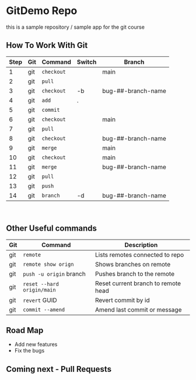 # GitDemo Repo

this is a sample repository / sample app for the git course

## How To Work With Git

| Step | Git | Command    | Switch | Branch             |
| ---- | --- | ---------- | ------ | ------------------ |
| 1    | git | `checkout` |        | main               |
| 2    | git | `pull`     |        |                    |
| 3    | git | `checkout` | -b     | bug-##-branch-name |
| 4    | git | `add`      | .      |                    |
| 5    | git | `commit`   |        |                    |
| 6    | git | `checkout` |        | main               |
| 7    | git | `pull`     |        |                    |
| 8    | git | `checkout` |        | bug-##-branch-name |
| 9    | git | `merge`    |        | main               |
| 10   | git | `checkout` |        | main               |
| 11   | git | `merge`    |        | bug-##-branch-name |
| 12   | git | `pull`     |        |                    |
| 13   | git | `push`     |        |                    |
| 14   | git | `branch`   | -d     | bug-##-branch-name |

</br>

## Other Useful commands

| Git | Command                    | Description                         |
| --- | -------------------------- | ----------------------------------- |
| git | `remote`                   | Lists remotes connected to repo     |
| git | `remote show orign`        | Shows branches on remote            |
| git | `push -u origin` branch    | Pushes branch to the remote         |
| git | `reset --hard origin/main` | Reset current branch to remote head |
| git | `revert` GUID              | Revert commit by id                 |
| git | `commit --amend`           | Amend last commit or message        |

## Road Map

- Add new features
- Fix the bugs

## Coming next - Pull Requests
